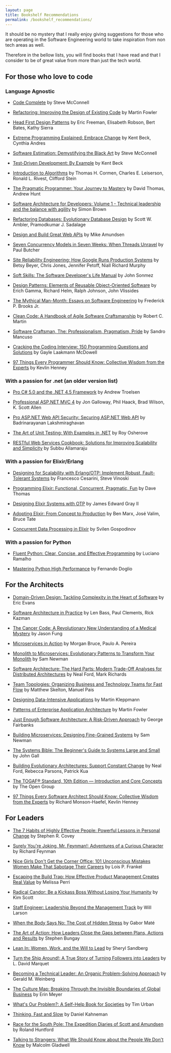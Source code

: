 ```yaml
---
layout: page
title: Bookshelf Recommendations
permalink: /bookshelf_recommendations/
---
```


It should be no mystery that I really enjoy giving suggestions for those who are operating in the Software Engineering world to take inspiration from non tech areas as well.

Therefore in the bellow lists, you will find books that I have read and that I consider to be of great value from more than just the tech world.

## For those who love to code 

### Language Agnostic

- [Code Complete](https://www.goodreads.com/book/show/4845.Code_Complete) by Steve McConnell

- [Refactoring: Improving the Design of Existing Code](https://www.goodreads.com/book/show/44936.Refactoring) by Martin Fowler

- [Head First Design Patterns](https://www.goodreads.com/book/show/58128.Head_First_Design_Patterns) by Eric Freeman, Elisabeth Robson, Bert Bates, Kathy Sierra

- [Extreme Programming Explained: Embrace Change](https://www.goodreads.com/book/show/67833.Extreme_Programming_Explained) by Kent Beck, Cynthia Andres

- [Software Estimation: Demystifying the Black Art](https://www.goodreads.com/book/show/93891.Software_Estimation) by Steve McConnell

- [Test-Driven Development: By Example](https://www.goodreads.com/book/show/387190.Test_Driven_Development) by Kent Beck

- [Introduction to Algorithms](https://www.goodreads.com/book/show/108986.Introduction_to_Algorithms) by Thomas H. Cormen, Charles E. Leiserson, Ronald L. Rivest, Clifford Stein

- [The Pragmatic Programmer: Your Journey to Mastery](https://www.goodreads.com/book/show/52715562-the-pragmatic-programmer) by David Thomas, Andrew Hunt

- [Software Architecture for Developers: Volume 1 - Technical leadership and the balance with agility](https://www.goodreads.com/book/show/33221518-software-architecture-for-developers) by Simon Brown

- [Refactoring Databases: Evolutionary Database Design](https://www.goodreads.com/book/show/161302.Refactoring_Databases) by Scott W. Ambler, Pramodkumar J. Sadalage

- [Design and Build Great Web APIs](https://www.goodreads.com/book/show/45416219-design-and-build-great-web-apis) by Mike Amundsen

- [Seven Concurrency Models in Seven Weeks: When Threads Unravel](https://www.goodreads.com/book/show/18467564-seven-concurrency-models-in-seven-weeks) by Paul Butcher

- [Site Reliability Engineering: How Google Runs Production Systems](https://www.goodreads.com/book/show/27968891-site-reliability-engineering) by Betsy Beyer, Chris Jones, Jennifer Petoff, Niall Richard Murphy

- [Soft Skills: The Software Developer's Life Manual](https://www.goodreads.com/book/show/23232941-soft-skills) by John Sonmez

- [Design Patterns: Elements of Reusable Object-Oriented Software](https://www.goodreads.com/book/show/85009.Design_Patterns) by Erich Gamma, Richard Helm, Ralph Johnson, John Vlissides

- [The Mythical Man-Month: Essays on Software Engineering](https://www.goodreads.com/book/show/13629.The_Mythical_Man_Month) by Frederick P. Brooks Jr.

- [Clean Code: A Handbook of Agile Software Craftsmanship](https://www.goodreads.com/book/show/3735293-clean-code) by Robert C. Martin

- [Software Craftsman, The: Professionalism, Pragmatism, Pride](https://www.goodreads.com/book/show/23215733-software-craftsman-the) by Sandro Mancuso

- [Cracking the Coding Interview: 150 Programming Questions and Solutions](https://www.goodreads.com/book/show/12544648-cracking-the-coding-interview) by Gayle Laakmann McDowell

- [97 Things Every Programmer Should Know: Collective Wisdom from the Experts](https://www.goodreads.com/book/show/7003902-97-things-every-programmer-should-know) by Kevlin Henney

### With a passion for .net (an older version list)

- [Pro C# 5.0 and the .NET 4.5 Framework](https://www.goodreads.com/book/show/14975253-pro-c-5-0-and-the-net-4-5-framework) by Andrew Troelsen

- [Professional ASP.NET MVC 4](https://www.goodreads.com/book/show/13838958-professional-asp-net-mvc-4) by Jon Galloway, Phil Haack, Brad Wilson, K. Scott Allen

- [Pro ASP.NET Web API Security: Securing ASP.NET Web API](https://www.goodreads.com/book/show/17197687-pro-asp-net-web-api-security) by Badrinarayanan Lakshmiraghavan

- [The Art of Unit Testing: With Examples in .NET](https://www.goodreads.com/book/show/6487349-the-art-of-unit-testing) by Roy Osherove

- [RESTful Web Services Cookbook: Solutions for Improving Scalability and Simplicity](https://www.goodreads.com/book/show/7533499-restful-web-services-cookbook) by Subbu Allamaraju


### With a passion for Elixir/Erlang

- [Designing for Scalability with Erlang/OTP: Implement Robust, Fault-Tolerant Systems](https://www.goodreads.com/book/show/18324312-designing-for-scalability-with-erlang-otp) by Francesco Cesarini, Steve Vinoski

- [Programming Elixir: Functional, Concurrent, Pragmatic, Fun](https://www.goodreads.com/book/show/17971957-programming-elixir) by Dave Thomas

- [Designing Elixir Systems with OTP](https://www.goodreads.com/book/show/45159167-designing-elixir-systems-with-otp) by James Edward Gray II

- [Adopting Elixir: From Concept to Production](https://www.goodreads.com/book/show/35492204-adopting-elixir) by Ben Marx, José Valim, Bruce Tate

- [Concurrent Data Processing in Elixir](https://www.goodreads.com/book/show/56991925-concurrent-data-processing-in-elixir) by Svilen Gospodinov

### With a passion for Python

- [Fluent Python: Clear, Concise, and Effective Programming](https://www.goodreads.com/book/show/22800567-fluent-python) by Luciano Ramalho

- [Mastering Python High Performance](https://www.goodreads.com/book/show/26781635-mastering-python-high-performance) by Fernando Doglio


## For the Architects

- [Domain-Driven Design: Tackling Complexity in the Heart of Software](https://www.goodreads.com/book/show/179133.Domain_Driven_Design) by Eric Evans

- [Software Architecture in Practice](https://www.goodreads.com/book/show/70143.Software_Architecture_in_Practice) by Len Bass, Paul Clements, Rick Kazman

- [The Cancer Code: A Revolutionary New Understanding of a Medical Mystery](https://www.goodreads.com/book/show/53178264-the-cancer-code) by Jason Fung

- [Microservices in Action](https://www.goodreads.com/book/show/36579817-microservices-in-action) by Morgan Bruce, Paulo A. Pereira

- [Monolith to Microservices: Evolutionary Patterns to Transform Your Monolith](https://www.goodreads.com/book/show/44144499-monolith-to-microservices) by Sam Newman

- [Software Architecture: The Hard Parts: Modern Trade-Off Analyses for Distributed Architectures](https://www.goodreads.com/book/show/58153482-software-architecture) by Neal Ford, Mark Richards

- [Team Topologies: Organizing Business and Technology Teams for Fast Flow](https://www.goodreads.com/book/show/44135420-team-topologies) by Matthew Skelton, Manuel Pais

- [Designing Data-Intensive Applications](https://www.goodreads.com/book/show/23463279-designing-data-intensive-applications) by Martin Kleppmann

- [Patterns of Enterprise Application Architecture](https://www.goodreads.com/book/show/70156.Patterns_of_Enterprise_Application_Architecture) by Martin Fowler

- [Just Enough Software Architecture: A Risk-Driven Approach](https://www.goodreads.com/book/show/9005772-just-enough-software-architecture) by George Fairbanks

- [Building Microservices: Designing Fine-Grained Systems](https://www.goodreads.com/book/show/22512931-building-microservices) by Sam Newman

- [The Systems Bible: The Beginner's Guide to Systems Large and Small](https://www.goodreads.com/book/show/583785.The_Systems_Bible) by John Gall

- [Building Evolutionary Architectures: Support Constant Change](https://www.goodreads.com/book/show/35755822-building-evolutionary-architectures) by Neal Ford, Rebecca Parsons, Patrick Kua

- [The TOGAF® Standard, 10th Edition — Introduction and Core Concepts](https://www.goodreads.com/book/show/61226777-the-togaf-standard-10th-edition-introduction-and-core-concepts) by The Open Group

- [97 Things Every Software Architect Should Know: Collective Wisdom from the Experts](https://www.goodreads.com/book/show/6621178-97-things-every-software-architect-should-know) by Richard Monson-Haefel, Kevlin Henney 

## For Leaders

- [The 7 Habits of Highly Effective People: Powerful Lessons in Personal Change](https://www.goodreads.com/book/show/36072.The_7_Habits_of_Highly_Effective_People) by Stephen R. Covey

- [Surely You're Joking, Mr. Feynman!: Adventures of a Curious Character](https://www.goodreads.com/book/show/5544.Surely_You_re_Joking_Mr_Feynman_) by Richard Feynman

- [Nice Girls Don't Get the Corner Office: 101 Unconscious Mistakes Women Make That Sabotage Their Careers](https://www.goodreads.com/book/show/97641.Nice_Girls_Don_t_Get_the_Corner_Office) by Lois P. Frankel

- [Escaping the Build Trap: How Effective Product Management Creates Real Value](https://www.goodreads.com/book/show/42611483-escaping-the-build-trap) by Melissa Perri

- [Radical Candor: Be a Kickass Boss Without Losing Your Humanity](https://www.goodreads.com/book/show/29939161-radical-candor) by Kim Scott

- [Staff Engineer: Leadership Beyond the Management Track](https://www.goodreads.com/book/show/56481725-staff-engineer) by Will Larson

- [When the Body Says No: The Cost of Hidden Stress](https://www.goodreads.com/book/show/450534.When_the_Body_Says_No) by Gabor Maté

- [The Art of Action: How Leaders Close the Gaps between Plans, Actions and Results](https://www.goodreads.com/book/show/9973202-the-art-of-action) by Stephen Bungay

- [Lean In: Women, Work, and the Will to Lead](https://www.goodreads.com/book/show/16071764-lean-in) by Sheryl Sandberg

- [Turn the Ship Around!: A True Story of Turning Followers into Leaders](https://www.goodreads.com/book/show/16158601-turn-the-ship-around) by L. David Marquet

- [Becoming a Technical Leader: An Organic Problem-Solving Approach](https://www.goodreads.com/book/show/714344.Becoming_a_Technical_Leader) by Gerald M. Weinberg

- [The Culture Map: Breaking Through the Invisible Boundaries of Global Business](https://www.goodreads.com/book/show/22085568-the-culture-map) by Erin Meyer

- [What's Our Problem?: A Self-Help Book for Societies](https://www.goodreads.com/book/show/102146148-what-s-our-problem) by Tim Urban

- [Thinking, Fast and Slow](https://www.goodreads.com/book/show/11468377-thinking-fast-and-slow) by Daniel Kahneman

- [Race for the South Pole: The Expedition Diaries of Scott and Amundsen](https://www.goodreads.com/book/show/8637511-race-for-the-south-pole) by Roland Huntford

- [Talking to Strangers: What We Should Know about the People We Don't Know]( ) by Malcolm Gladwell







